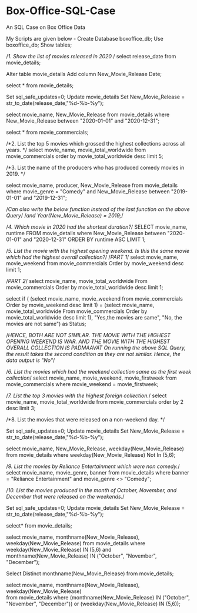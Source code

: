 # Box-Office-SQL-Case
An SQL Case on Box Office Data

My Scripts are given below - 
Create Database boxoffice_db;
Use boxoffice_db;
Show tables;

/*1. Show the list of movies released in 2020.*/
select release_date
from movie_details;

Alter table movie_details
Add column New_Movie_Release Date;

select *
from movie_details;

Set sql_safe_updates=0;
Update movie_details
Set New_Movie_Release = str_to_date(release_date,"%d-%b-%y");

select movie_name, New_Movie_Release
from movie_details
where New_Movie_Release between "2020-01-01" and "2020-12-31";

select *
from movie_commercials;

/*2. List the top 5 movies which grossed the highest collections across all years. */
select movie_name, movie_total_worldwide
from movie_commercials
order by movie_total_worldwide desc
limit 5;

/*3. List the name of the producers who has produced comedy movies in 2019. */

select movie_name, producer, New_Movie_Release
from movie_details
where movie_genre = "Comedy"
and New_Movie_Release between "2019-01-01" and "2019-12-31"; 

/*Can also write the below function instead of the last function on the above Query*/
/*and Year(New_Movie_Release) = 2019;*/

 /*4. Which movie in 2020 had the shortest duration?*/
 SELECT movie_name, runtime 
 FROM movie_details
 where New_Movie_Release between "2020-01-01" and "2020-12-31"
 ORDER BY runtime ASC
 LIMIT 1;
 
 /*5. List the movie with the highest opening weekend. Is this the same movie which had the highest overall collection?*/
 /*PART 1*/
select movie_name, movie_weekend
from movie_commercials
Order by movie_weekend desc
limit 1;
 
  /*PART 2*/
select movie_name, movie_total_worldwide
From movie_commercials
Order by movie_total_worldwide desc
limit 1;

select if (
(select movie_name, movie_weekend
from movie_commercials
Order by movie_weekend desc
limit 1) = (select movie_name, movie_total_worldwide
		   From movie_commercials
		   Order by movie_total_worldwide desc
           limit 1),
"Yes,the movies are same", "No, the movies are not same") as Status;

/*HENCE, BOTH ARE NOT SIMILAR. THE MOVIE WITH THE HIGHEST OPENING WEEKEND IS WAR. AND THE MOVIE WITH THE HIGHEST OVERALL COLLECTION IS PADMAAVAT
On running the above SQL Query, the result takes the second condition as they are not similar. Hence, the data output is "No"*/

/*6. List the movies which had the weekend collection same as the first week collection*/
select movie_name, movie_weekend, movie_firstweek
from movie_commercials
where movie_weekend = movie_firstweek;

/*7. List the top 3 movies with the highest foreign collection.*/
select movie_name, movie_total_worldwide
from movie_commercials
order by 2 desc
limit 3;

/*8. List the movies that were released on a non-weekend day. */

Set sql_safe_updates=0;
Update movie_details
Set New_Movie_Release = str_to_date(release_date,"%d-%b-%y");

select movie_name, New_Movie_Release, weekday(New_Movie_Release) 
from movie_details
where weekday(New_Movie_Release) Not In (5,6);

/*9. List the movies by Reliance Entertainment which were non comedy.*/
select movie_name, movie_genre, banner
from movie_details
where banner = "Reliance Entertainment"
and movie_genre <> "Comedy";

/*10. List the movies produced in the month of October, November, and December that were released on the weekends.*/

Set sql_safe_updates=0;
Update movie_details
Set New_Movie_Release = str_to_date(release_date,"%d-%b-%y");

select* from movie_details;

select movie_name, monthname(New_Movie_Release), weekday(New_Movie_Release)
from movie_details
where weekday(New_Movie_Release) IN (5,6) and monthname(New_Movie_Release) IN ("October", "November", "December");

Select Distinct monthname(New_Movie_Release)
from movie_details;

select movie_name, monthname(New_Movie_Release), weekday(New_Movie_Release)   
from movie_details
where (monthname(New_Movie_Release) IN ("October", "November", "December")) or (weekday(New_Movie_Release) IN (5,6));

